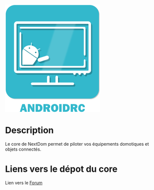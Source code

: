 ![icon](../images/AndroidRemoteControl_icon.png)

# Description

Le core de NextDom permet de piloter vos équipements domotiques et objets connectés.

# Liens vers le dépot du core

Lien vers le [Forum](https://www.nextdom.org/forum/nextdom-core)
